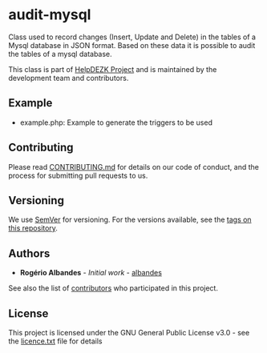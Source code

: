 # audit-mysql
Class used to record changes (Insert, Update and Delete) in the tables of a Mysql database in JSON format.
Based on these data it is possible to audit the tables of a mysql database.

This class is part of [HelpDEZK Project](https://github.com/albandes/helpdezk) and is maintained by the development team and contributors.

## Example
* example.php: Example to generate the triggers to be used

## Contributing

Please read [CONTRIBUTING.md](https://github.com/albandes/audit-mysql/blob/master/CONTRIBUTING.md) for details on our code of conduct, and the process for submitting pull requests to us.

## Versioning

We use [SemVer](http://semver.org/) for versioning. For the versions available, see the [tags on this repository](https://github.com/your/project/tags).

## Authors

* **Rogério Albandes** - *Initial work* - [albandes](https://github.com/albandes)

See also the list of [contributors](https://github.com/albandes/helpdezk/contributors) who participated in this project.

## License

This project is licensed under the GNU General Public License v3.0 - see the [licence.txt](licence.txt) file for details
